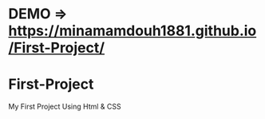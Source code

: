 # DEMO => https://minamamdouh1881.github.io/First-Project/

# First-Project
My First Project Using Html &amp; CSS
